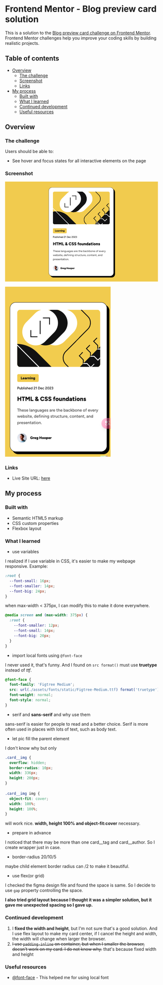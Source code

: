 # Frontend Mentor - Blog preview card solution

This is a solution to the [Blog preview card challenge on Frontend Mentor](https://www.frontendmentor.io/challenges/blog-preview-card-ckPaj01IcS). Frontend Mentor challenges help you improve your coding skills by building realistic projects.

## Table of contents

- [Overview](#overview)
  - [The challenge](#the-challenge)
  - [Screenshot](#screenshot)
  - [Links](#links)
- [My process](#my-process)
  - [Built with](#built-with)
  - [What I learned](#what-i-learned)
  - [Continued development](#continued-development)
  - [Useful resources](#useful-resources)

## Overview

### The challenge

Users should be able to:

- See hover and focus states for all interactive elements on the page

### Screenshot

![large screen](./assets/images/capture1.png)

![large screen](./assets/images/capture2.png)

### Links

- Live Site URL: [here](https://coyoteshkw.github.io/blog-preview-card/)

## My process

### Built with

- Semantic HTML5 markup
- CSS custom properties
- Flexbox layout

### What I learned

- use variables

I realized if I use variable in CSS, it's easier to make my webpage responsive. Example:

```css
:root {
  --font-small: 16px;
  --font-smaller: 14px;
  --font-big: 24px;
}
```

when max-width < 375px, I can modify this to make it done everywhere.

```css
@media screen and (max-width: 375px) {
  :root {
    --font-smaller: 12px;
    --font-small: 14px;
    --font-big: 20px;
  }
}
```

- import local fonts using `@font-face`

I never used it, that's funny. And I found on `src format()` must use **truetype** instead of *ttf*.

```css
@font-face {
  font-family: 'Figtree Medium';
  src: url(./assets/fonts/static/Figtree-Medium.ttf) format('truetype');
  font-weight: normal;
  font-style: normal;
}
```

- serif and **sans-serif** and why use them

sans-serif is easier for people to read and a better choice. Serif is more often used in places with lots of text, such as body text.

- let pic fill the parent element

I don't know why but only

```css
.card__img {
  overflow: hidden;
  border-radius: 10px;
  width: 336px;
  height: 200px;
}

.card__img img {
  object-fit: cover;
  width: 100%;
  height: 100%;
}
```

will work nice. **width, height 100% and object-fit:cover** necessary.

- prepare in advance

I noticed that there may be more than one card__tag and card__author. So I create wrapper just in case.

- border-radius 20/10/5

maybe child element border radius can /2 to make it beautiful.

- use flex(or grid)

I checked the figma design file and found the space is same. So I decide to use `gap` property controlling the space.

**I also tried grid layout because I thought it was a simpler solution, but it gave me unexpected spacing so I gave up.**

### Continued development

1. I **fixed the width and height**, but I'm not sure that's a good solution. And I use flex layout to make my card center, if I cancel the height and width, the width will change when larger the browser.
2. ~~I use `padding-inline` on container, but when I smaller the browser, doesn't work on my card. I do not know why.~~ that's because fixed width and height

### Useful resources

- [@font-face](https://developer.mozilla.org/zh-CN/docs/Web/CSS/@font-face) - This helped me for using local font

